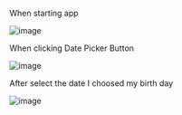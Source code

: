 When starting app


![image](https://user-images.githubusercontent.com/101174793/159752970-6c2a4a89-dbd5-4d84-84cf-0011b52c1fcb.png)



When clicking Date Picker Button

![image](https://user-images.githubusercontent.com/101174793/159753176-36810a9a-77e0-4aca-9e84-d18a91ff5fa4.png)



After select the date
I choosed my birth day

![image](https://user-images.githubusercontent.com/101174793/159753648-ab5a7e2d-1d35-46ff-a136-275497cf7d8a.png)



